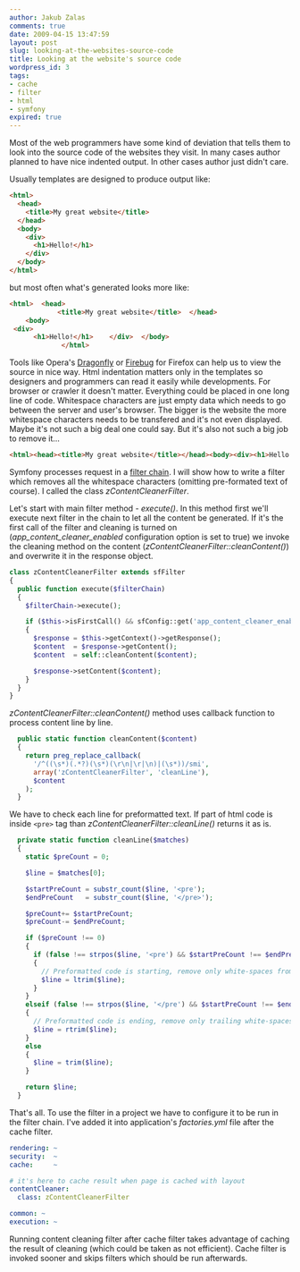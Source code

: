 ```yaml
---
author: Jakub Zalas
comments: true
date: 2009-04-15 13:47:59
layout: post
slug: looking-at-the-websites-source-code
title: Looking at the website's source code
wordpress_id: 3
tags:
- cache
- filter
- html
- symfony
expired: true
---
```


Most of the web programmers have some kind of deviation that tells them to look
into the source code of the websites they visit. In many cases author planned to
have nice indented output. In other cases author just didn't care.

Usually templates are designed to produce output like:

```html
<html>
  <head>
    <title>My great website</title>
  </head>
  <body>
    <div>
      <h1>Hello!</h1>
    </div>
  </body>
</html>
```

but most often what's generated looks more like:

```html
<html>  <head>
            <title>My great website</title>  </head>
    <body>
 <div>
      <h1>Hello!</h1>    </div>  </body>
             </html>
```

Tools like Opera's [Dragonfly](http://www.opera.com/dragonfly/) or
[Firebug](http://getfirebug.com/) for Firefox can help us to view the source in
nice way. Html indentation matters only in the templates so designers and
programmers can read it easily while developments. For browser or crawler it
doesn't matter. Everything could be placed in one long line of code. Whitespace
characters are just empty data which needs to go between the server and user's
browser. The bigger is the website the more whitespace characters needs to be
transfered and it's not even displayed. Maybe it's not such a big deal one could
say. But it's also not such a big job to remove it...

```html
<html><head><title>My great website</title></head><body><div><h1>Hello!</h1></div></body></html>
```

Symfony processes request in a
[filter chain](http://www.symfony-project.org/book/1_2/06-Inside-the-Controller-Layer#chapter_06_filters).
I will show how to write a filter which removes all the whitespace characters
(omitting pre-formated text of course).
I called the class *zContentCleanerFilter*.

Let's start with main filter method - *execute()*. In this method first we'll
execute next filter in the chain to let all the content be generated. If it's
the first call of the filter and cleaning is turned on
(*app_content_cleaner_enabled* configuration option is set to true) we invoke
the cleaning method on the content (*zContentCleanerFilter::cleanContent()*)
and overwrite it in the response object.

```php
class zContentCleanerFilter extends sfFilter
{
  public function execute($filterChain)
  {
    $filterChain->execute();

    if ($this->isFirstCall() && sfConfig::get('app_content_cleaner_enabled', false))
    {
      $response = $this->getContext()->getResponse();
      $content  = $response->getContent();
      $content  = self::cleanContent($content);

      $response->setContent($content);
    }
  }
}
```

*zContentCleanerFilter::cleanContent()* method uses callback function to
process content line by line.

    
```php
  public static function cleanContent($content)
  {
    return preg_replace_callback(
      '/^((\s*)(.*?)(\s*)(\r\n|\r|\n)|(\s*))/smi',
      array('zContentCleanerFilter', 'cleanLine'),
      $content
    );
  }
```

We have to check each line for preformatted text. If part of html code is
inside `<pre>` tag than *zContentCleanerFilter::cleanLine()* returns
it as is.

```php
  private static function cleanLine($matches)
  {
    static $preCount = 0;

    $line = $matches[0];

    $startPreCount = substr_count($line, '<pre');
    $endPreCount   = substr_count($line, '</pre>');

    $preCount+= $startPreCount;
    $preCount-= $endPreCount;

    if ($preCount !== 0)
    {
      if (false !== strpos($line, '<pre') && $startPreCount !== $endPreCount)
      {
        // Preformatted code is starting, remove only white-spaces from the beginning
        $line = ltrim($line);
      }
    }
    elseif (false !== strpos($line, '</pre') && $startPreCount !== $endPreCount)
    {
      // Preformatted code is ending, remove only trailing white-spaces
      $line = rtrim($line);
    }
    else
    {
      $line = trim($line);
    }

    return $line;
  }
```

That's all. To use the filter in a project we have to configure it to be run in
the filter chain. I've added it into application's <em>factories.yml</em> file
after the cache filter.

```yaml
rendering: ~
security:  ~
cache:     ~

# it's here to cache result when page is cached with layout
contentCleaner:
  class: zContentCleanerFilter

common: ~
execution: ~
```

Running content cleaning filter after cache filter takes advantage of caching
the result of cleaning (which could be taken as not efficient). Cache filter is
invoked sooner and skips filters which should be run afterwards.
